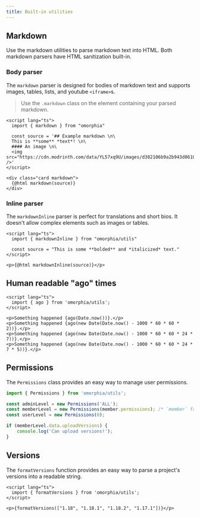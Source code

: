 ```yaml
---
title: Built-in utilities
---
```


## Markdown

Use the markdown utilities to parse markdown text into HTML. Both markdown parsers have HTML sanitization built-in.

### Body parser

The `markdown` parser is designed for bodies of markdown text and supports images, tables, lists, and youtube `<iframe>`s.

> Use the `.markdown` class on the element containing your parsed markdown.

```svelte example
<script lang="ts">
  import { markdown } from "omorphia"

  const source = '## Example markdown \n\
  This is **some** *text*! \n\
  #### An image \n\
  <img src="https://cdn.modrinth.com/data/YL57xq9U/images/d382106b9a2b943d06107c31c139c77849f1a0e8.png" />'
</script>

<div class="card markdown">
  {@html markdown(source)}
</div>
```

### Inline parser

The `markdownInline` parser is perfect for translations and short bios. It doesn't allow complex elements such as images or tables.

```svelte example raised
<script lang="ts">
  import { markdownInline } from "omorphia/utils"

  const source = "This is some **bolded** and *italicized* text."
</script>

<p>{@html markdownInline(source)}</p>
```

## Human readable "ago" times

```svelte example raised
<script lang="ts">
  import { ago } from 'omorphia/utils';
</script>

<p>Something happened {ago(Date.now())}.</p>
<p>Something happened {ago(new Date(Date.now() - 1000 * 60 * 60 * 2))}.</p>
<p>Something happened {ago(new Date(Date.now() - 1000 * 60 * 60 * 24 * 7))}.</p>
<p>Something happened {ago(new Date(Date.now() - 1000 * 60 * 60 * 24 * 7 * 5))}.</p>
```

## Permissions

The `Permissions` class provides an easy way to manage user permissions.

```ts
import { Permissions } from 'omorphia/utils';

const adminLevel = new Permissions('ALL');
const memberLevel = new Permissions(member.permissions); /* `member` from API */
const userLevel = new Permissions(0);

if (memberLevel.data.uploadVersions) {
    console.log('Can upload versions!');
}
```

## Versions

The `formatVersions` function provides an easy way to parse a project's versions into a readable string.

```svelte example raised
<script lang="ts">
  import { formatVersions } from 'omorphia/utils';
</script>

<p>{formatVersions(["1.18", "1.18.1", "1.18.2", "1.17.1"])}</p>
```
